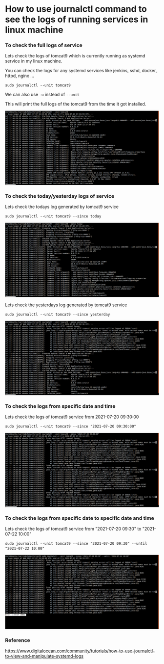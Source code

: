# How to use journalctl command to see the logs of running services in linux machine

### To check the full logs of service
Lets check the logs of tomcat9 which is currently running as systemd service in my linux machine.

You can check the logs for any systemd services like jenkins, sshd, docker, httpd, nginx ...

```
sudo journalctl --unit tomcat9 
```

We can also use `-u` instead of `--unit` 

This will print the full logs of the tomcat9 from the time it got installed.

![journalctl](/content/linux/tutorials/journalctl/images/unit/journalctl-tomcat9-full.png)

### To check the today/yesterday logs of service

Lets check the todays log generated by tomcat9 service
```
sudo journalctl --unit tomcat9 --since today
```

![journalctl](/content/linux/tutorials/journalctl/images/unit/journalctl-tomcat9-today.png)

Lets check the yesterdays log generated by tomcat9 service
```
sudo journalctl --unit tomcat9 --since yesterday
```

![journalctl](/content/linux/tutorials/journalctl/images/unit/journalctl-tomcat9-yesterday.png)

### To check the logs from specific date and time
Lets check the logs of tomcat9 service from 2021-07-20 09:30:00
```
sudo journalctl --unit tomcat9 --since "2021-07-20 09:30:00"
```

![journalctl](/content/linux/tutorials/journalctl/images/unit/journalctl-tomcat9-specific-date-time.png)

### To check the logs from specific date to specific date and time
Lets check the logs of tomcat9 service from "2021-07-20 09:30" to "2021-07-22 10:00"
```
sudo journalctl --unit tomcat9 --since "2021-07-20 09:30" --until "2021-07-22 10:00"
```

![journalctl](/content/linux/tutorials/journalctl/images/unit/journalctl-tomcat9-specific-date-time-to-date.png)

### Reference
https://www.digitalocean.com/community/tutorials/how-to-use-journalctl-to-view-and-manipulate-systemd-logs
